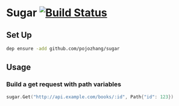 # Sugar  [![Build Status](https://travis-ci.org/pojozhang/sugar.svg?branch=master)](https://travis-ci.org/pojozhang/sugar)

## Set Up
```bash
dep ensure -add github.com/pojozhang/sugar
```

## Usage

### Build a get request with path variables
```go
sugar.Get("http://api.example.com/books/:id", Path{"id": 123})
```

